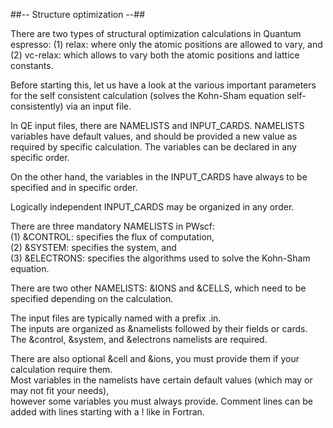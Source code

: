 ##-- Structure optimization --##

There are two types of structural optimization calculations in Quantum espresso: 
(1) relax: where only the atomic positions are allowed to vary, and 
(2) vc-relax: which allows to vary both the atomic positions and lattice constants.

Before starting this, let us have a look at the various important parameters for the 
self consistent calculation (solves the Kohn-Sham equation self-consistently) via an input file.

In QE input files, there are NAMELISTS and INPUT_CARDS. 
NAMELISTS variables have default values, and should be provided a new value as required by specific calculation.
The variables can be declared in any specific order.

On the other hand, the variables in the INPUT_CARDS have always to be specified and in specific order.

Logically independent INPUT_CARDS may be organized in any order.

There are three mandatory NAMELISTS in PWscf: \
(1) &CONTROL: specifies the flux of computation, \
(2) &SYSTEM: specifies the system, and \
(3) &ELECTRONS: specifies the algorithms used to solve the Kohn-Sham equation. 

There are two other NAMELISTS: &IONS and &CELLS, which need to be specified depending on the calculation.

The input files are typically named with a prefix .in. \
The inputs are organized as &namelists followed by their fields or cards. \
The &control, &system, and &electrons namelists are required. 

There are also optional &cell and &ions, you must provide them if your calculation require them. \
Most variables in the namelists have certain default values (which may or may not fit your needs), \
however some variables you must always provide. Comment lines can be added with lines starting with a ! like in Fortran.
